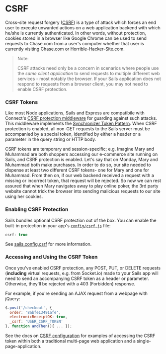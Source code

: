 # CSRF

Cross-site request forgery ([CSRF](https://www.owasp.org/index.php/Cross-Site_Request_Forgery_(CSRF))) is a type of attack which forces an end user to execute unwanted actions on a web application backend with which he/she is currently authenticated.  In other words, without protection, cookies stored in a browser like Google Chrome can be used to send requests to Chase.com from a user's computer whether that user is currently visiting Chase.com or Horrible-Hacker-Site.com.

> Note:
>
> CSRF attacks need only be a concern in scenarios where people use the _same client application_ to send requests to multiple different web services - most notably the browser.  If your Sails application does not respond to requests from a browser client, you may not need to enable CSRF protection.


### CSRF Tokens

Like most Node applications, Sails and Express are compatibile with Connect's [CSRF protection middleware](http://www.senchalabs.org/connect/csrf.html) for guarding against such attacks.  This middleware implements the [Synchronizer Token Pattern](https://www.owasp.org/index.php/Cross-Site_Request_Forgery_(CSRF)_Prevention_Cheat_Sheet#General_Recommendation:_Synchronizer_Token_Pattern).  When CSRF protection is enabled, all non-GET requests to the Sails server must be accompanied by a special token, identified by either a header or a parameter in the query string or HTTP body.

CSRF tokens are temporary and session-specific; e.g. Imagine Mary and Muhammad are both shoppers accessing our e-commerce site running on Sails, and CSRF protection is enabled.  Let's say that on Monday, Mary and Muhammad both make purchases.  In order to do so, our site needed to dispense at least two different CSRF tokens- one for Mary and one for Muhammad.  From then on, if our web backend received a request with a missing or incorrect token, that request will be rejected. So now we can rest assured that when Mary navigates away to play online poker, the 3rd party website cannot trick the browser into sending malicious requests to our site using her cookies.


### Enabling CSRF Protection

Sails bundles optional CSRF protection out of the box.  You can enable the built-in protection in your app's [`config/csrf.js`]() file:

```js
csrf: true
```
See [sails.config.csrf](/#/documentation/reference/Configuration/CSRF.html) for more information.


### Accessing and Using the CSRF Token

Once you've enabled CSRF protection, any POST, PUT, or DELETE requests (**including** virtual requests, e.g. from Socket.io) made to your Sails app will need to send an accompanying CSRF token as a header or parameter.  Otherwise, they'll be rejected with a 403 (Forbidden) response.

For example, if you're sending an AJAX request from a webpage with jQuery:
```js
$.post('/checkout', {
  order: '8abfe13491afe',
  electronicReceiptOK: true,
  _csrf: 'USER_CSRF_TOKEN'
}, function andThen(){ ... });
```

See the docs on [CSRF configuration](/#/documentation/reference/Configuration/CSRF.html) for examples of accessing the CSRF token within both a traditional multi-page web application and a single-page-application.



<docmeta name="uniqueID" value="CSRF300312">
<docmeta name="displayName" value="CSRF">

